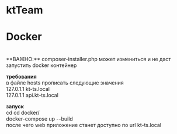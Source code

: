 # ktTeam

# Docker
<br>
**ВАЖНО:** composer-installer.php может измениться и не даст запустить docker контейнер 
<br>

**требования**
<br>
в файле hosts прописать следующие значения
<br>
127.0.1.1   kt-ts.local
<br>
127.0.1.1   api.kt-ts.local

**запуск**
<br>
cd cd docker/
<br>
docker-compose up --build
<br>
после чего web приложение станет доступно по url kt-ts.local

